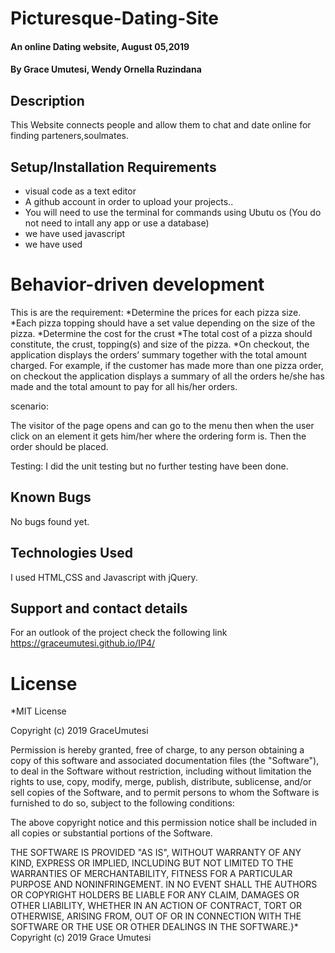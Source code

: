 # Picturesque-Dating-Site
#### An online Dating website, August 05,2019
#### By **Grace Umutesi, Wendy Ornella Ruzindana**
## Description
This Website connects people and allow them to chat and date online for finding parteners,soulmates.
## Setup/Installation Requirements
* visual code as a text editor
* A github account in order to upload your projects..
* You will need to use the terminal for commands using Ubutu os (You do not need to intall any app or use a database)
* we have used javascript
* we have used 
<h1>Behavior-driven development</h1>
This is are the requirement:
*Determine the prices for each pizza size.
*Each pizza topping should have a set value depending on the size of the pizza.
*Determine the cost for the crust
*The total cost of a pizza should constitute, the crust, topping(s) and size of the pizza.
*On checkout, the application displays the orders’ summary together with the total amount charged. For example, if the customer has made more than one pizza order, on checkout the application displays a summary of all the orders he/she has made and the total amount to pay for all his/her orders.

scenario:

 The visitor of the page opens and can go to the menu then when the user click on an element it gets him/her where the ordering form is.
 Then the order should be placed.

Testing:
I did the unit testing but no further testing have been done.
## Known Bugs
No bugs found yet. 
## Technologies Used
I used HTML,CSS and Javascript with jQuery.
## Support and contact details
For an outlook of the project check the following link https://graceumutesi.github.io/IP4/

<h1>License</h1>
*MIT License

Copyright (c) 2019 GraceUmutesi

Permission is hereby granted, free of charge, to any person obtaining a copy of this software and associated documentation files (the "Software"), to deal in the Software without restriction, including without limitation the rights to use, copy, modify, merge, publish, distribute, sublicense, and/or sell copies of the Software, and to permit persons to whom the Software is furnished to do so, subject to the following conditions:

The above copyright notice and this permission notice shall be included in all copies or substantial portions of the Software.

THE SOFTWARE IS PROVIDED "AS IS", WITHOUT WARRANTY OF ANY KIND, EXPRESS OR IMPLIED, INCLUDING BUT NOT LIMITED TO THE WARRANTIES OF MERCHANTABILITY, FITNESS FOR A PARTICULAR PURPOSE AND NONINFRINGEMENT. IN NO EVENT SHALL THE AUTHORS OR COPYRIGHT HOLDERS BE LIABLE FOR ANY CLAIM, DAMAGES OR OTHER LIABILITY, WHETHER IN AN ACTION OF CONTRACT, TORT OR OTHERWISE, ARISING FROM, OUT OF OR IN CONNECTION WITH THE SOFTWARE OR THE USE OR OTHER DEALINGS IN THE SOFTWARE.}* Copyright (c) 2019 Grace Umutesi

